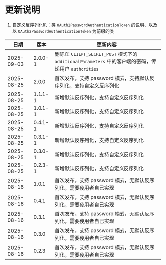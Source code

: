 # 更新说明

1. 自定义反序列化见：类 `OAuth2PasswordAuthenticationToken` 的说明、以及以 `OAuth2PasswordAuthenticationToken` 为前缀的类

| 日期         | 版本      | 更新内容                                                                             |
|------------|---------|----------------------------------------------------------------------------------|
| 2025-09-03 | 2.0.0-1 | 删除在 `CLIENT_SECRET_POST` 模式下的 `additionalParameters` 中的客户端的密码，传递用户 `authorities` |
| 2025-08-25 | 2.0.0   | 首次发布，支持 password 模式，支持默认反序列化，支持自定义反序列化                                           |
| 2025-08-25 | 1.1.1-1 | 新增默认反序列化，支持自定义反序列化                                                               |
| 2025-08-25 | 1.0.1-1 | 新增默认反序列化，支持自定义反序列化                                                               |
| 2025-08-25 | 0.4.1-1 | 新增默认反序列化，支持自定义反序列化                                                               |
| 2025-08-25 | 0.3.1-1 | 新增默认反序列化，支持自定义反序列化                                                               |
| 2025-08-25 | 0.3.0-1 | 新增默认反序列化，支持自定义反序列化                                                               |
| 2025-08-25 | 0.2.3-1 | 新增默认反序列化，支持自定义反序列化                                                               |
| 2025-08-16 | 1.0.1   | 首次发布，支持 password 模式，无默认反序列化，需要使用者自己实现                                            |
| 2025-08-16 | 0.4.1   | 首次发布，支持 password 模式，无默认反序列化，需要使用者自己实现                                            |
| 2025-08-16 | 0.3.1   | 首次发布，支持 password 模式，无默认反序列化，需要使用者自己实现                                            |
| 2025-08-16 | 0.3.0   | 首次发布，支持 password 模式，无默认反序列化，需要使用者自己实现                                            |
| 2025-08-16 | 0.2.3   | 首次发布，支持 password 模式，无默认反序列化，需要使用者自己实现                                            |
